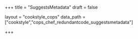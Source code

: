 +++
title = "SuggestsMetadata"
draft = false

layout = "cookstyle_cops"
data_path = ["cookstyle","cops_chef_redundantcode_suggestsmetadata"]

+++

<!-- The content of this page is automatically generated from the
cops_chef_redundantcode_suggestsmetadata.yml file in github.com/chef/cookstyle/blob/main/docs-chef-io/data/cookstyle/. -->
